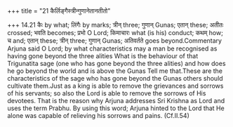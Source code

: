 +++
title = "21 कैर्लिङ्गैस्त्रीन्गुणानेतानतीतो"

+++
14.21 कैः by what; लिंगैः by marks; त्रीन् three; गुणान् Gunas; एतान्
these; अतीतः crossed; भवति becomes; प्रभो O Lord; किमाचारः what (is his)
conduct; कथम् how; च and; एतान् these; त्रीन् three; गुणान् Gunas;
अतिवर्तते goes beyond.Commentary Arjuna said O Lord; by what
characteristics may a man be recognised as having gone beyond the three
alities What is the behaviour of that Trigunatita sage (one who has gone
beyond the three alities) and how does he go beyond the world and is
above the Gunas Tell me that.These are the characteristics of the sage
who has gone beyond the Gunas others should cultivate them.Just as a
king is able to remove the grievances and sorrows of his servants; so
also the Lord is able to remove the sorrows of His devotees. That is the
reason why Arjuna addresses Sri Krishna as Lord and uses the term
Prabhu. By using this word; Arjuna hinted to the Lord that He alone was
capable of relieving his sorrows and pains. (Cf.II.54)
